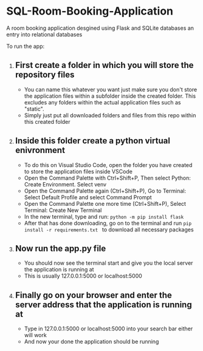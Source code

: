 # SQL-Room-Booking-Application
A room booking application desgined using Flask and SQLite databases an entry into relational databases

To run the app:

1. First create a folder in which you will store the repository files
   -
   - You can name this whatever you want just make sure you don't store the application files within a subfolder inside the created folder. This excludes any folders
   within the actual application files such as "static".
   - Simply just put all downloaded folders and files from this repo within this created folder
2. Inside this folder create a python virtual enivronment
   -
   - To do this on Visual Studio Code, open the folder you have created to store the application files inside VSCode
   - Open the Command Palette with Ctrl+Shift+P, Then select Python: Create Environment. Select venv
   - Open the Command Palette again (Ctrl+Shift+P), Go to Terminal: Select Default Profile and select Command Prompt
   - Open the Command Palette one more time (Ctrl+Shift+P), Select Terminal: Create New Terminal
   - In the new terminal, type and run: ```python -m pip install flask```
   - After that has done downloading, go on to the terminal and run ```pip install -r requirements.txt ``` to download all necessary packages
3. Now run the app.py file
   -
   - You should now see the terminal start and give you the local server the application is running at
   - This is usually 127.0.0.1:5000 or localhost:5000
4. Finally go on your browser and enter the server address that the application is running at
   -
   - Type in 127.0.0.1:5000 or localhost:5000 into your search bar either will work
   - And now your done the application should be running

   
   
